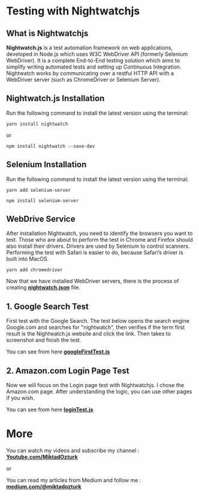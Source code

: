 # Testing with Nightwatchjs

## What is Nightwatchjs
**Nightwatch.js** is a test automation framework on web applications, developed in Node.js which uses W3C WebDriver API (formerly Selenium WebDriver). It is a complete End-to-End testing solution which aims to simplify writing automated tests and setting up Continuous Integration. Nightwatch works by communicating over a restful HTTP API with a WebDriver server (such as ChromeDriver or Selenium Server).

## Nightwatch.js Installation
Run the following command to install the latest version using the terminal:


```
yarn install nightwatch
```
or
```
npm install nightwatch --save-dev
```

## Selenium Installation
Run the following command to install the latest version using the terminal:


```
yarn add selenium-server
```

```
npm install selenium-server
```

## WebDrive Service
After installation Nightwatch, you need to identify the browsers you want to test. Those who are about to perform the test in Chrome and Firefox should also install their drivers. Drivers are used by Selenium to control scanners. Performing the test with Safari is easier to do, because Safari’s driver is built into MacOS.

```
yarn add chromedriver
```


Now that we have installed WebDriver servers, there is the process of creating **[nightwatch.json](https://github.com/miktadozturk/nightwatchjs_test/blob/main/nightwatch.json)** file.


## 1. Google Search Test

First test with the Google Search. The test below opens the search engine Google.com and searches for "nightwatch", then verifies if the term first result is the Nightwatch.js website and click the link. Then takes to screenshot and finish the test.

You can see from here **[googleFirstTest.js](https://github.com/miktadozturk/nightwatchjs_test/blob/main/test/googleFirstTest.js)**


## 2. Amazon.com Login Page Test

Now we will focus on the Login page test with Nightwatchjs. I chose the Amazon.com page. After understanding the logic, you can use other pages if you wish. 

You can see from here **[loginTest.js](https://github.com/miktadozturk/nightwatchjs_test/blob/main/test/loginTest.js)**


# More

You can watch my videos and subscribe my channel : **[Youtube.com/MiktadOzturk](https://www.youtube.com/MiktadOzturk)**

or

You can read my articles from Medium and follow me : **[medium.com/@miktadozturk](https://medium.com/@miktadozturk)**
